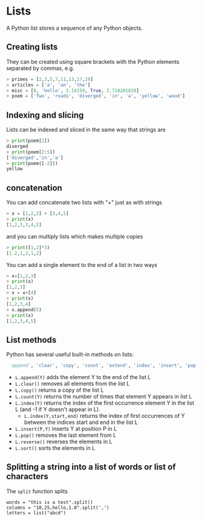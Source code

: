 # Lists
A Python list stores a sequence of any Python objects.

## Creating lists
They can be created using square brackets with the Python elements separated by commas, e.g.
``` python
> primes = [2,3,5,7,11,13,17,19]
> articles = ['a', 'an', 'the']
> misc = [0, 'hello', 3.14159, True, 2.718281828]
> poem = ['Two', 'roads', 'diverged', 'in', 'a', 'yellow', 'wood']
```

## Indexing and slicing
Lists can be indexed and sliced in the same way that strings are
``` python
> print(poem[2])
diverged
> print(poem[2:5])
['diverged','in','a']
> print(poem([-2]))
yellow
```

## concatenation
You can add concatenate two lists with "+" just as with strings
``` python
> x = [1,2,3] + [3,4,5]
> print(x)
[1,2,3,3,4,5]
```
and you can multiply lists which makes multiple copies
``` python
> print([1,2]*3)
[1.2,1,2,1,2]
```
You can add a single element to the end of a list in two ways
``` python
> x=[1,2,3]
> print(x)
[1,2,3]
> x = x+[4]
> print(x)
[1,2,3,4]
> x.append(5)
> print(x)
[1,2,3,4,5]
```
## List methods
Python has several useful built-in methods on lists:
``` python
 'append', 'clear', 'copy', 'count', 'extend', 'index', 'insert', 'pop', 'remove', 'reverse', 'sort'
 ```
* ```L.append(Y)``` adds the element Y to the end of the list L
* ```L.clear()``` removes all elements from the list L
* ```L.copy()``` returns a copy of the list L
* ```L.count(Y)``` returns the number of times that element Y appears in list L
* ```L.index(Y)``` returns the index of the first occurrence element Y in the list L (and -1 if Y doesn't appear in L).
  * ```L.index(Y,start,end)``` returns the index of first occurrences of Y between the indices start and end in the list L
* ```L.insert(P,Y)``` inserts Y at position P in L
* ```L.pop()``` removes the last element from L
* ```L.reverse()``` reverses the elements in L
* ```L.sort()``` sorts the elements in L

## Splitting a string into a list of words or list of characters
The ```split``` function splits 
```
words = "this is a test".split()
columns = "10,25,hello,1.0".split(',')
letters = list("abcd")
```




